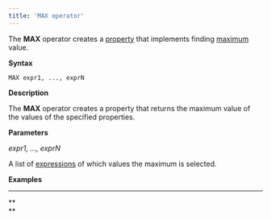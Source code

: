 ```yaml
---
title: 'MAX operator'
---
```


The **MAX** operator creates a [property](Properties.md) that implements finding [maximum](Extremum_MAX_MIN_.md) value.

**Syntax** 

    MAX expr1, ..., exprN

**Description**

The **MAX** operator creates a property that returns the maximum value of the values of the specified properties.

**Parameters**

*expr1, ..., exprN*

A list of [expressions](Expression.md) of which values the maximum is selected.

**Examples**

****


**  
**
